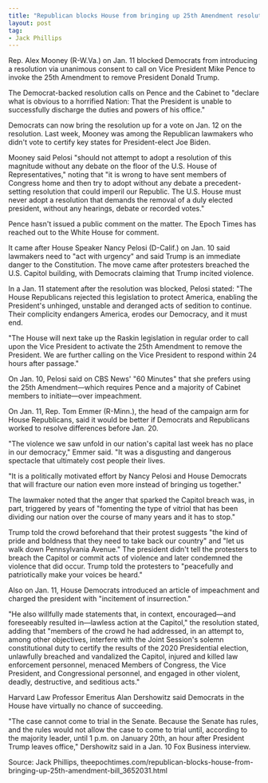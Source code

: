 ```yaml
---
title: "Republican blocks House from bringing up 25th Amendment resolution"
layout: post
tag:
- Jack Phillips
---
```


Rep. Alex Mooney (R-W.Va.) on Jan. 11 blocked Democrats from introducing a resolution via unanimous consent to call on Vice President Mike Pence to invoke the 25th Amendment to remove President Donald Trump.

The Democrat-backed resolution calls on Pence and the Cabinet to "declare what is obvious to a horrified Nation: That the President is unable to successfully discharge the duties and powers of his office."

Democrats can now bring the resolution up for a vote on Jan. 12 on the resolution. Last week, Mooney was among the Republican lawmakers who didn't vote to certify key states for President-elect Joe Biden.

Mooney said Pelosi "should not attempt to adopt a resolution of this magnitude without any debate on the floor of the U.S. House of Representatives," noting that "it is wrong to have sent members of Congress home and then try to adopt without any debate a precedent-setting resolution that could imperil our Republic. The U.S. House must never adopt a resolution that demands the removal of a duly elected president, without any hearings, debate or recorded votes."

Pence hasn't issued a public comment on the matter. The Epoch Times has reached out to the White House for comment.

It came after House Speaker Nancy Pelosi (D-Calif.) on Jan. 10 said lawmakers need to "act with urgency" and said Trump is an immediate danger to the Constitution. The move came after protesters breached the U.S. Capitol building, with Democrats claiming that Trump incited violence.

In a Jan. 11 statement after the resolution was blocked, Pelosi stated: "The House Republicans rejected this legislation to protect America, enabling the President's unhinged, unstable and deranged acts of sedition to continue. Their complicity endangers America, erodes our Democracy, and it must end.

"The House will next take up the Raskin legislation in regular order to call upon the Vice President to activate the 25th Amendment to remove the President. We are further calling on the Vice President to respond within 24 hours after passage."

On Jan. 10, Pelosi said on CBS News' "60 Minutes" that she prefers using the 25th Amendment—which requires Pence and a majority of Cabinet members to initiate—over impeachment.

On Jan. 11, Rep. Tom Emmer (R-Minn.), the head of the campaign arm for House Republicans, said it would be better if Democrats and Republicans worked to resolve differences before Jan. 20.

"The violence we saw unfold in our nation's capital last week has no place in our democracy," Emmer said. "It was a disgusting and dangerous spectacle that ultimately cost people their lives.

"It is a politically motivated effort by Nancy Pelosi and House Democrats that will fracture our nation even more instead of bringing us together."

The lawmaker noted that the anger that sparked the Capitol breach was, in part, triggered by years of "fomenting the type of vitriol that has been dividing our nation over the course of many years and it has to stop."

Trump told the crowd beforehand that their protest suggests "the kind of pride and boldness that they need to take back our country" and "let us walk down Pennsylvania Avenue." The president didn't tell the protesters to breach the Capitol or commit acts of violence and later condemned the violence that did occur. Trump told the protesters to "peacefully and patriotically make your voices be heard."

Also on Jan. 11, House Democrats introduced an article of impeachment and charged the president with "incitement of insurrection."

"He also willfully made statements that, in context, encouraged—and foreseeably resulted in—lawless action at the Capitol," the resolution stated, adding that "members of the crowd he had addressed, in an attempt to, among other objectives, interfere with the Joint Session's solemn constitutional duty to certify the results of the 2020 Presidential election, unlawfully breached and vandalized the Capitol, injured and killed law enforcement personnel, menaced Members of Congress, the Vice President, and Congressional personnel, and engaged in other violent, deadly, destructive, and seditious acts."

Harvard Law Professor Emeritus Alan Dershowitz said Democrats in the House have virtually no chance of succeeding.

"The case cannot come to trial in the Senate. Because the Senate has rules, and the rules would not allow the case to come to trial until, according to the majority leader, until 1 p.m. on January 20th, an hour after President Trump leaves office," Dershowitz said in a Jan. 10 Fox Business interview.

Source: Jack Phillips, theepochtimes.com/republican-blocks-house-from-bringing-up-25th-amendment-bill\_3652031.html
